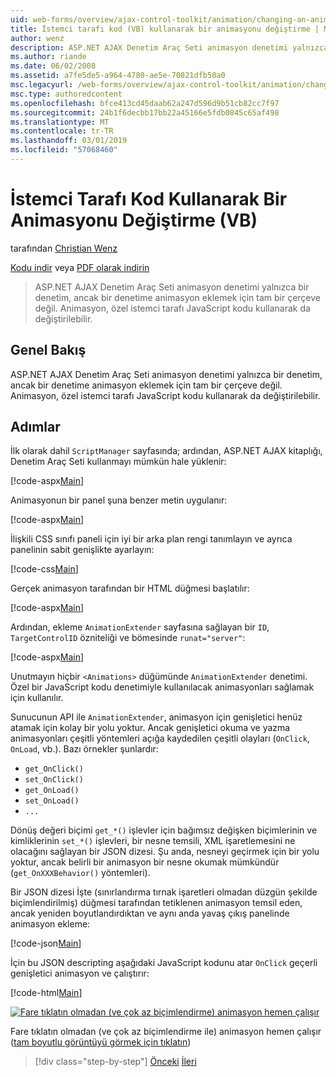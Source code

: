 ```yaml
---
uid: web-forms/overview/ajax-control-toolkit/animation/changing-an-animation-using-client-side-code-vb
title: İstemci tarafı kod (VB) kullanarak bir animasyonu değiştirme | Microsoft Docs
author: wenz
description: ASP.NET AJAX Denetim Araç Seti animasyon denetimi yalnızca bir denetim, ancak bir denetime animasyon eklemek için tam bir çerçeve değil. Ayrıca animasyon...
ms.author: riande
ms.date: 06/02/2008
ms.assetid: a7fe5de5-a964-4780-ae5e-70821dfb50a0
msc.legacyurl: /web-forms/overview/ajax-control-toolkit/animation/changing-an-animation-using-client-side-code-vb
msc.type: authoredcontent
ms.openlocfilehash: bfce413cd45daab62a247d596d9b51cb82cc7f97
ms.sourcegitcommit: 24b1f6decbb17bb22a45166e5fdb0845c65af498
ms.translationtype: MT
ms.contentlocale: tr-TR
ms.lasthandoff: 03/01/2019
ms.locfileid: "57068460"
---
```

<a name="changing-an-animation-using-client-side-code-vb"></a>İstemci Tarafı Kod Kullanarak Bir Animasyonu Değiştirme (VB)
====================
tarafından [Christian Wenz](https://github.com/wenz)

[Kodu indir](http://download.microsoft.com/download/f/9/a/f9a26acd-8df4-4484-8a18-199e4598f411/Animation11.vb.zip) veya [PDF olarak indirin](http://download.microsoft.com/download/6/7/1/6718d452-ff89-4d3f-a90e-c74ec2d636a3/animation11VB.pdf)

> ASP.NET AJAX Denetim Araç Seti animasyon denetimi yalnızca bir denetim, ancak bir denetime animasyon eklemek için tam bir çerçeve değil. Animasyon, özel istemci tarafı JavaScript kodu kullanarak da değiştirilebilir.


## <a name="overview"></a>Genel Bakış

ASP.NET AJAX Denetim Araç Seti animasyon denetimi yalnızca bir denetim, ancak bir denetime animasyon eklemek için tam bir çerçeve değil. Animasyon, özel istemci tarafı JavaScript kodu kullanarak da değiştirilebilir.

## <a name="steps"></a>Adımlar

İlk olarak dahil `ScriptManager` sayfasında; ardından, ASP.NET AJAX kitaplığı, Denetim Araç Seti kullanmayı mümkün hale yüklenir:

[!code-aspx[Main](changing-an-animation-using-client-side-code-vb/samples/sample1.aspx)]

Animasyonun bir panel şuna benzer metin uygulanır:

[!code-aspx[Main](changing-an-animation-using-client-side-code-vb/samples/sample2.aspx)]

İlişkili CSS sınıfı paneli için iyi bir arka plan rengi tanımlayın ve ayrıca panelinin sabit genişlikte ayarlayın:

[!code-css[Main](changing-an-animation-using-client-side-code-vb/samples/sample3.css)]

Gerçek animasyon tarafından bir HTML düğmesi başlatılır:

[!code-aspx[Main](changing-an-animation-using-client-side-code-vb/samples/sample4.aspx)]

Ardından, ekleme `AnimationExtender` sayfasına sağlayan bir `ID`, `TargetControlID` özniteliği ve bömesinde `runat="server"`:

[!code-aspx[Main](changing-an-animation-using-client-side-code-vb/samples/sample5.aspx)]

Unutmayın hiçbir `<Animations>` düğümünde `AnimationExtender` denetimi. Özel bir JavaScript kodu denetimiyle kullanılacak animasyonları sağlamak için kullanılır.

Sunucunun API ile `AnimationExtender`, animasyon için genişletici henüz atamak için kolay bir yolu yoktur. Ancak genişletici okuma ve yazma animasyonları çeşitli yöntemleri açığa kaydedilen çeşitli olayları (`OnClick`, `OnLoad`, vb.). Bazı örnekler şunlardır:

- `get_OnClick()`
- `set_OnClick()`
- `get_OnLoad()`
- `set_OnLoad()`
- `...`

Dönüş değeri biçimi `get_*()` işlevler için bağımsız değişken biçimlerinin ve kimliklerinin `set_*()` işlevleri, bir nesne temsili, XML işaretlemesini ne olacağını sağlayan bir JSON dizesi. Şu anda, nesneyi geçirmek için bir yolu yoktur, ancak belirli bir animasyon bir nesne okumak mümkündür (`get_OnXXXBehavior()` yöntemleri).

Bir JSON dizesi İşte (sınırlandırma tırnak işaretleri olmadan düzgün şekilde biçimlendirilmiş) düğmesi tarafından tetiklenen animasyon temsil eden, ancak yeniden boyutlandırdıktan ve aynı anda yavaş çıkış panelinde animasyon ekleme:

[!code-json[Main](changing-an-animation-using-client-side-code-vb/samples/sample6.json)]

İçin bu JSON descripting aşağıdaki JavaScript kodunu atar `OnClick` geçerli genişletici animasyon ve çalıştırır:

[!code-html[Main](changing-an-animation-using-client-side-code-vb/samples/sample7.html)]


[![Fare tıklatın olmadan (ve çok az biçimlendirme) animasyon hemen çalışır](changing-an-animation-using-client-side-code-vb/_static/image2.png)](changing-an-animation-using-client-side-code-vb/_static/image1.png)

Fare tıklatın olmadan (ve çok az biçimlendirme ile) animasyon hemen çalışır ([tam boyutlu görüntüyü görmek için tıklatın](changing-an-animation-using-client-side-code-vb/_static/image3.png))

> [!div class="step-by-step"]
> [Önceki](executing-animations-using-client-side-code-vb.md)
> [İleri](animating-an-updatepanel-control-vb.md)
